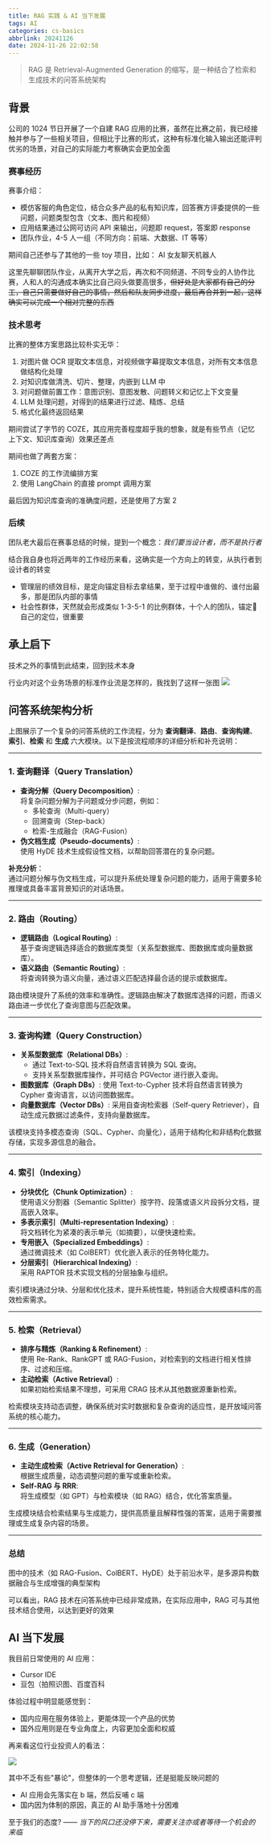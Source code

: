 ```yaml
---
title: RAG 实践 & AI 当下发展
tags: AI
categories: cs-basics
abbrlink: 20241126
date: 2024-11-26 22:02:58
---
```


> RAG 是 Retrieval-Augmented Generation 的缩写，是一种结合了检索和生成技术的问答系统架构

## 背景
公司的 1024 节日开展了一个自建 RAG 应用的比赛，虽然在比赛之前，我已经接触并参与了一些相关项目，但相比于比赛的形式，这种有标准化输入输出还能评判优劣的场景，对自己的实际能力考察确实会更加全面


### 赛事经历

赛事介绍：
- 模仿客服的角色定位，结合众多产品的私有知识库，回答赛方评委提供的一些问题，问题类型包含（文本、图片和视频）
- 应用结果通过公网可访问 API 来输出，问题即 request，答案即 response
- 团队作业，4-5 人一组（不同方向：前端、大数据、IT 等等）

期间自己还参与了其他的一些 toy 项目，比如： AI 女友聊天机器人

这里先聊聊团队作业，从离开大学之后，再次和不同频道、不同专业的人协作比赛，人和人的沟通成本确实比自己闷头做要高很多，~~但好处是大家都有自己的分工，自己只需要做好自己的事情，然后和队友同步进度，最后再合并到一起，这样确实可以完成一个相对完整的东西~~

### 技术思考

比赛的整体方案思路比较朴实无华：
1. 对图片做 OCR 提取文本信息，对视频做字幕提取文本信息，对所有文本信息做结构化处理
2. 对知识库做清洗、切片、整理，内嵌到 LLM 中
3. 对问题做前置工作：意图识别、意图发散、问题转义和记忆上下文变量
4. LLM 处理问题，对得到的结果进行过滤、精炼、总结
5. 格式化最终返回结果

期间尝试了字节的 COZE，其应用完善程度超乎我的想象，就是有些节点（记忆上下文、知识库查询）效果还差点

期间也做了两套方案：
1. COZE 的工作流编排方案
2. 使用 LangChain 的直接 prompt 调用方案

最后因为知识库查询的准确度问题，还是使用了方案 2

### 后续

团队老大最后在赛事总结的时候，提到一个概念：_我们要当设计者，而不是执行者_

结合我自身也将近两年的工作经历来看，这确实是一个方向上的转变，从执行者到设计者的转变

- 管理层的绩效目标，是定向锚定目标去拿结果，至于过程中谁做的、谁付出最多，那是团队内部的事情
- 社会性群体，天然就会形成类似 1-3-5-1 的比例群体，十个人的团队，锚定📌自己的定位，很重要

## 承上启下

技术之外的事情到此结束，回到技术本身

行业内对这个业务场景的标准作业流是怎样的，我找到了这样一张图
![](https://cdn.jsdelivr.net/gh/jiechen257/personal-gallery@main/img/202411261405002.png)

## 问答系统架构分析

上图展示了一个复杂的问答系统的工作流程，分为 **查询翻译**、**路由**、**查询构建**、**索引**、**检索** 和 **生成** 六大模块。以下是按流程顺序的详细分析和补充说明：

---

### **1. 查询翻译（Query Translation）**
- **查询分解（Query Decomposition）**:  
  将复杂问题分解为子问题或分步问题，例如：
  - 多轮查询（Multi-query）
  - 回溯查询（Step-back）
  - 检索-生成融合（RAG-Fusion）
- **伪文档生成（Pseudo-documents）**:  
  使用 HyDE 技术生成假设性文档，以帮助回答潜在的复杂问题。
  
**补充分析**：  
通过问题分解与伪文档生成，可以提升系统处理复杂问题的能力，适用于需要多轮推理或具备丰富背景知识的对话场景。

---

### **2. 路由（Routing）**
- **逻辑路由（Logical Routing）**:  
  基于查询逻辑选择适合的数据库类型（关系型数据库、图数据库或向量数据库）。
- **语义路由（Semantic Routing）**:  
  将查询转换为语义向量，通过语义匹配选择最合适的提示或数据库。

路由模块提升了系统的效率和准确性。逻辑路由解决了数据库选择的问题，而语义路由进一步优化了查询意图与匹配效果。

---

### **3. 查询构建（Query Construction）**
- **关系型数据库（Relational DBs）**: 
  - 通过 Text-to-SQL 技术将自然语言转换为 SQL 查询。
  - 支持关系型数据库操作，并可结合 PGVector 进行嵌入查询。
- **图数据库（Graph DBs）**: 
  使用 Text-to-Cypher 技术将自然语言转换为 Cypher 查询语言，以访问图数据库。
- **向量数据库（Vector DBs）**: 
  采用自查询检索器（Self-query Retriever），自动生成元数据过滤条件，支持向量数据库。

该模块支持多模态查询（SQL、Cypher、向量化），适用于结构化和非结构化数据存储，实现多源信息的融合。

---

### **4. 索引（Indexing）**
- **分块优化（Chunk Optimization）**:  
  使用语义分割器（Semantic Splitter）按字符、段落或语义片段拆分文档，提高嵌入效率。
- **多表示索引（Multi-representation Indexing）**:  
  将文档转化为紧凑的表示单元（如摘要），以便快速检索。
- **专用嵌入（Specialized Embeddings）**:  
  通过微调技术（如 ColBERT）优化嵌入表示的任务特化能力。
- **分层索引（Hierarchical Indexing）**:  
  采用 RAPTOR 技术实现文档的分层抽象与组织。

索引模块通过分块、分层和优化技术，提升系统性能，特别适合大规模语料库的高效检索需求。

---

### **5. 检索（Retrieval）**
- **排序与精炼（Ranking & Refinement）**:  
  使用 Re-Rank、RankGPT 或 RAG-Fusion，对检索到的文档进行相关性排序、过滤和压缩。
- **主动检索（Active Retrieval）**:  
  如果初始检索结果不理想，可采用 CRAG 技术从其他数据源重新检索。

检索模块支持动态调整，确保系统对实时数据和复杂查询的适应性，是开放域问答系统的核心能力。

---

### **6. 生成（Generation）**
- **主动生成检索（Active Retrieval for Generation）**:  
  根据生成质量，动态调整问题的重写或重新检索。
- **Self-RAG 与 RRR**:  
  将生成模型（如 GPT）与检索模块（如 RAG）结合，优化答案质量。

生成模块结合检索结果与生成能力，提供高质量且解释性强的答案，适用于需要推理或生成复杂内容的场景。

---

### **总结**

图中的技术（如 RAG-Fusion、ColBERT、HyDE）处于前沿水平，是多源异构数据融合与生成增强的典型架构

可以看出，RAG 技术在问答系统中已经非常成熟，在实际应用中，RAG 可与其他技术结合使用，以达到更好的效果

## AI 当下发展

我目前日常使用的 AI 应用：
- Cursor IDE
- 豆包（拍照识图、百度百科

体验过程中明显能感觉到：
- 国内应用在服务体验上，更能体现一个产品的优势
- 国外应用则是在专业角度上，内容更加全面和权威


再来看这位行业投资人的看法：

![](https://cdn.jsdelivr.net/gh/jiechen257/personal-gallery@main/img/202411261340505.png)

其中不乏有些"暴论"，但整体的一个思考逻辑，还是挺能反映问题的
- AI 应用会先落实在 b 端，然后反哺 c 端
- 国内因为体制的原因，真正的 AI 助手落地十分困难


至于我们的态度? —— _当下的风口还没停下来，需要关注亦或者等待一个机会的来临_

